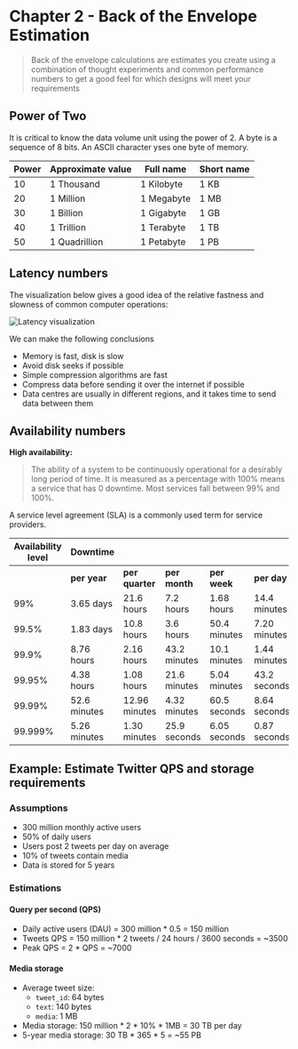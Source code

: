 # Chapter 2 - Back of the Envelope Estimation

> Back of the envelope calculations are estimates you create using a combination of thought experiments and
> common performance numbers to get a good feel for which designs will meet your requirements

## Power of Two

It is critical to know the data volume unit using the power of 2. A byte is a sequence of 8 bits. An ASCII
character yses one byte of memory.

| Power | Approximate value | Full name  | Short name |
|-------|-------------------|------------|------------|
| 10    | 1 Thousand        | 1 Kilobyte | 1 KB       |
| 20    | 1 Million         | 1 Megabyte | 1 MB       |
| 30    | 1 Billion         | 1 Gigabyte | 1 GB       |
| 40    | 1 Trillion        | 1 Terabyte | 1 TB       |
| 50    | 1 Quadrillion     | 1 Petabyte | 1 PB       |

## Latency numbers

The visualization below gives a good idea of the relative fastness and slowness of common computer
operations:

![Latency visualization](https://i.imgur.com/k0t1e.png)

We can make the following conclusions

- Memory is fast, disk is slow
- Avoid disk seeks if possible
- Simple compression algorithms are fast
- Compress data before sending it over the internet if possible
- Data centres are usually in different regions, and it takes time to send data between them

## Availability numbers

**High availability:**

> The ability of a system to be continuously operational for a desirably long period of time. 
> It is measured as a percentage with 100% means a service that has 0 downtime. Most services 
> fall between 99% and 100%.

A service level agreement (SLA) is a commonly used term for service providers.

| Availability level | Downtime     |                 |               |              |              |              |
|--------------------|--------------|-----------------|---------------|--------------|--------------|--------------|
|                    | **per year** | **per quarter** | **per month** | **per week** | **per day**  | **per hour** |
| 99%                | 3.65 days    | 21.6 hours      | 7.2 hours     | 1.68 hours   | 14.4 minutes | 36 seconds   |
| 99.5%              | 1.83 days    | 10.8 hours      | 3.6 hours     | 50.4 minutes | 7.20 minutes | 18 seconds   |
| 99.9%              | 8.76 hours   | 2.16 hours      | 43.2 minutes  | 10.1 minutes | 1.44 minutes | 3.6 seconds  |
| 99.95%             | 4.38 hours   | 1.08 hours      | 21.6 minutes  | 5.04 minutes | 43.2 seconds | 1.8 seconds  |
| 99.99%             | 52.6 minutes | 12.96 minutes   | 4.32 minutes  | 60.5 seconds | 8.64 seconds | 0.36 seconds |
| 99.999%            | 5.26 minutes | 1.30 minutes    | 25.9 seconds  | 6.05 seconds | 0.87 seconds | 0.04 seconds |

## Example: Estimate Twitter QPS and storage requirements

### Assumptions

- 300 million monthly active users
- 50% of daily users
- Users post 2 tweets per day on average
- 10% of tweets contain media
- Data is stored for 5 years

### Estimations

#### Query per second (QPS)

- Daily active users (DAU) = 300 million * 0.5 = 150 million
- Tweets QPS = 150 million * 2 tweets / 24 hours / 3600 seconds = ~3500
- Peak QPS = 2 * QPS = ~7000

#### Media storage

- Average tweet size:
    - `tweet_id`: 64 bytes
    - `text`: 140 bytes
    - `media`: 1 MB
- Media storage: 150 million * 2 * 10% * 1MB = 30 TB per day
- 5-year media storage: 30 TB * 365 * 5 = ~55 PB
